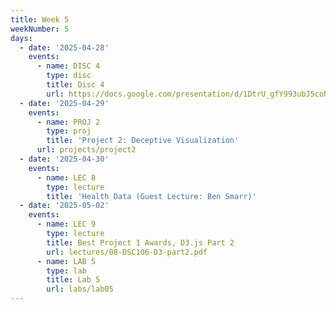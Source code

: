 ```yaml
---
title: Week 5
weekNumber: 5
days:
  - date: '2025-04-28'
    events:
      - name: DISC 4
        type: disc
        title: Disc 4
        url: https://docs.google.com/presentation/d/1DtrU_gfY993ubJ5coNHKXDCW8VEkZl8bZEfnquxGdH4/edit?usp=sharing
  - date: '2025-04-29'
    events:
      - name: PROJ 2
        type: proj
        title: 'Project 2: Deceptive Visualization'
      url: projects/project2
  - date: '2025-04-30'
    events:
      - name: LEC 8
        type: lecture
        title: 'Health Data (Guest Lecture: Ben Smarr)'
  - date: '2025-05-02'
    events:
      - name: LEC 9
        type: lecture
        title: Best Project 1 Awards, D3.js Part 2
        url: lectures/08-DSC106-D3-part2.pdf
      - name: LAB 5
        type: lab
        title: Lab 5
        url: labs/lab05
---
```

